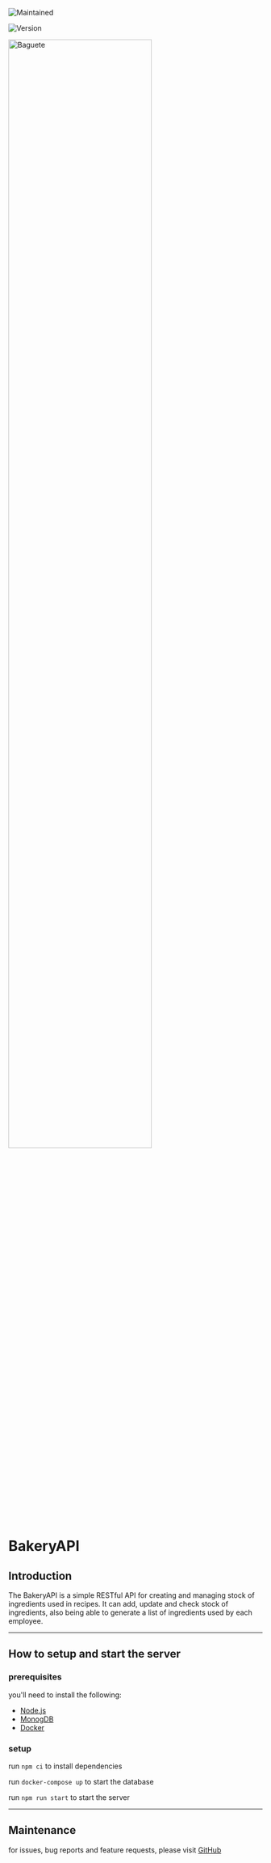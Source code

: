 ![Maintained](https://img.shields.io/badge/Maintained-yes-informational)

![Version](https://img.shields.io/badge/Version-1.0.0-informational)

<img src="https://img.estadao.com.br/fotos/crop/600x400/resources/jpg/6/8/1453289237786.jpg" alt="Baguete" width="75%"></img>

# BakeryAPI

## Introduction

The BakeryAPI is a simple RESTful API for creating and managing stock of ingredients used in recipes. It can add, update and check stock of ingredients, also being able to generate a list of ingredients used by each employee.

---

## How to setup and start the server

### prerequisites

you'll need to install the following:

- [Node.js](https://nodejs.org/en/)
- [MonogDB](https://www.npmjs.com/package/mongodb)
- [Docker](https://www.docker.com/)

### setup

run `npm ci` to install dependencies

run `docker-compose up` to start the database

run `npm run start` to start the server

---

## Maintenance

for issues, bug reports and feature requests, please visit [GitHub](https://github.com/RafaelMurad/bakeryAPI/issues)
